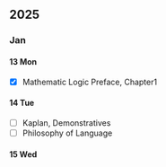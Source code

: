 
## 2025

### Jan

#### 13 Mon

- [x] Mathematic Logic Preface, Chapter1

#### 14 Tue

- [ ] Kaplan, Demonstratives
- [ ] Philosophy of Language

#### 15 Wed